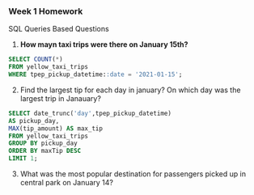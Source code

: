 ### Week 1 Homework

SQL Queries Based Questions

1. **How mayn taxi trips were there on January 15th?**

```sql
SELECT COUNT(*)
FROM yellow_taxi_trips
WHERE tpep_pickup_datetime::date = '2021-01-15';
```

2. Find the largest tip for each day in january? On which day was the largest trip in Janauary?

```sql
SELECT date_trunc('day',tpep_pickup_datetime)
AS pickup_day,
MAX(tip_amount) AS max_tip
FROM yellow_taxi_trips
GROUP BY pickup_day
ORDER BY maxTip DESC
LIMIT 1;
```
3. What was the most popular destination for passengers picked up in central park on January 14?


